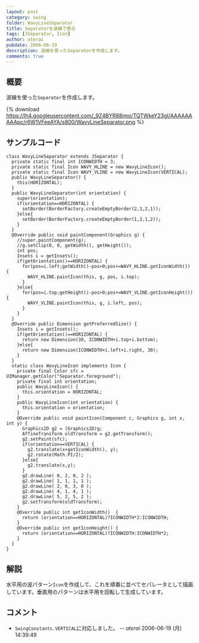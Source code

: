 ```yaml
---
layout: post
category: swing
folder: WavyLineSeparator
title: Separatorを波線で表示
tags: [JSeparator, Icon]
author: aterai
pubdate: 2006-06-19
description: 波線を使ったSeparatorを作成します。
comments: true
---
```

## 概要
波線を使った`Separator`を作成します。

{% download https://lh4.googleusercontent.com/_9Z4BYR88imo/TQTWkeY23gI/AAAAAAAAApc/r6W1VFeeAYA/s800/WavyLineSeparator.png %}

## サンプルコード
<pre class="prettyprint"><code>class WavyLineSeparator extends JSeparator {
  private static final int ICONWIDTH = 3;
  private static final Icon WAVY_HLINE = new WavyLineIcon();
  private static final Icon WAVY_VLINE = new WavyLineIcon(VERTICAL);
  public WavyLineSeparator() {
    this(HORIZONTAL);
  }
  public WavyLineSeparator(int orientation) {
    super(orientation);
    if(orientation==HORIZONTAL) {
      setBorder(BorderFactory.createEmptyBorder(2,1,2,1));
    }else{
      setBorder(BorderFactory.createEmptyBorder(1,2,1,2));
    }
  }
  @Override public void paintComponent(Graphics g) {
    //super.paintComponent(g);
    //g.setClip(0, 0, getWidth(), getHeight());
    int pos;
    Insets i = getInsets();
    if(getOrientation()==HORIZONTAL) {
      for(pos=i.left;getWidth()-pos&gt;0;pos+=WAVY_HLINE.getIconWidth()) {
        WAVY_HLINE.paintIcon(this, g, pos, i.top);
      }
    }else{
      for(pos=i.top;getHeight()-pos&gt;0;pos+=WAVY_VLINE.getIconHeight()) {
        WAVY_VLINE.paintIcon(this, g, i.left, pos);
      }
    }
  }
  @Override public Dimension getPreferredSize() {
    Insets i = getInsets();
    if(getOrientation()==HORIZONTAL) {
      return new Dimension(30, ICONWIDTH+i.top+i.bottom);
    }else{
      return new Dimension(ICONWIDTH+i.left+i.right, 30);
    }
  }
  static class WavyLineIcon implements Icon {
    private final Color sfc = UIManager.getColor("Separator.foreground");
    private final int orientation;
    public WavyLineIcon() {
      this.orientation = HORIZONTAL;
    }
    public WavyLineIcon(int orientation) {
      this.orientation = orientation;
    }
    @Override public void paintIcon(Component c, Graphics g, int x, int y) {
      Graphics2D g2 = (Graphics2D)g;
      AffineTransform oldTransform = g2.getTransform();
      g2.setPaint(sfc);
      if(orientation==VERTICAL) {
        g2.translate(x+getIconWidth(), y);
        g2.rotate(Math.PI/2);
      }else{
        g2.translate(x,y);
      }
      g2.drawLine( 0, 2, 0, 2 );
      g2.drawLine( 1, 1, 1, 1 );
      g2.drawLine( 2, 0, 3, 0 );
      g2.drawLine( 4, 1, 4, 1 );
      g2.drawLine( 5, 2, 5, 2 );
      g2.setTransform(oldTransform);
    }
    @Override public int getIconWidth()  {
      return (orientation==HORIZONTAL)?ICONWIDTH*2:ICONWIDTH;
    }
    @Override public int getIconHeight() {
      return (orientation==HORIZONTAL)?ICONWIDTH:ICONWIDTH*2;
    }
  }
}
</code></pre>

## 解説
水平用の波パターン`Icon`を作成して、これを順番に並べてセパレータとして描画しています。垂直用のパターンは水平用を回転して生成しています。

## コメント
- `SwingConstants.VERTICAL`に対応しました。 -- *aterai* 2006-06-19 (月) 14:39:49

<!-- dummy comment line for breaking list -->
